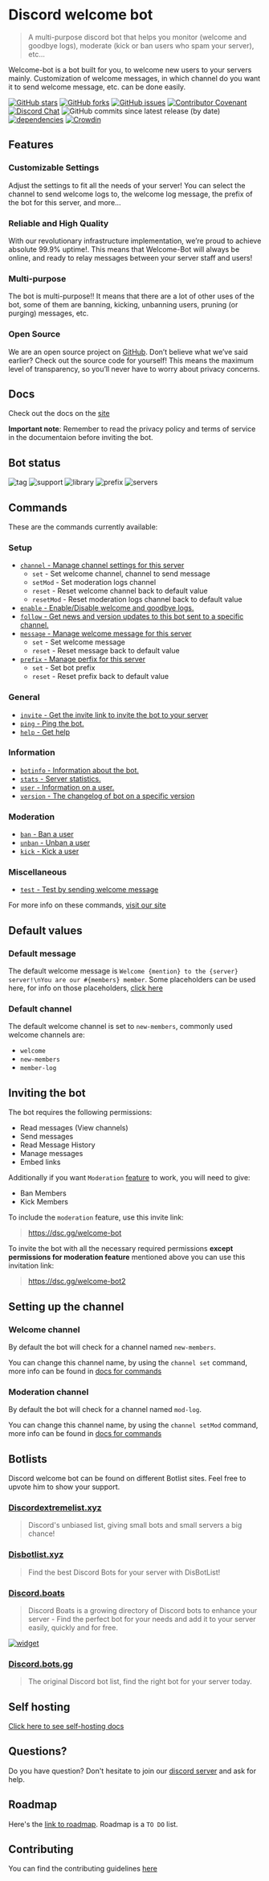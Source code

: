 # Discord welcome bot

> A multi-purpose discord bot that helps you monitor (welcome and goodbye logs), moderate (kick or ban users who spam your server), etc...

Welcome-bot is a bot built for you, to welcome new users to your servers mainly. Customization of welcome messages, in which channel do you want it to send welcome message, etc. can be done easily.

[![GitHub stars](https://img.shields.io/github/stars/Welcome-Bot/welcome-bot)](https://github.com/Welcome-Bot/welcome-bot/stargazers)
[![GitHub forks](https://img.shields.io/github/forks/Welcome-Bot/welcome-bot)](https://github.com/Welcome-Bot/welcome-bot/network)
[![GitHub issues](https://img.shields.io/github/issues/Welcome-Bot/welcome-bot)](https://github.com/Welcome-Bot/welcome-bot/issues)
[![Contributor Covenant](https://img.shields.io/badge/Contributor%20Covenant-2.0-4baaaa.svg)](https://github.com/Welcome-Bot/welcome-bot/blob/main/.github/CODE_OF_CONDUCT.md)
[![Discord Chat](https://img.shields.io/discord/836854115526770708?color=7289da&label=discord)](https://dsc.gg/welcome-bot-guild)
![GitHub commits since latest release (by date)](https://img.shields.io/github/commits-since/Welcome-Bot/welcome-bot/latest)
[![dependencies](https://status.david-dm.org/gh/Welcome-Bot/welcome-bot.svg)](https://david-dm.org/Welcome-Bot/welcome-bot)
[![Crowdin](https://badges.crowdin.net/welcome-bot/localized.svg)](https://crowdin.com/project/welcome-bot)

## Features

### Customizable Settings

Adjust the settings to fit all the needs of your server! You can select the channel to send welcome logs to, the welcome log message, the prefix of the bot for this server, and more…

### Reliable and High Quality

With our revolutionary infrastructure implementation, we’re proud to achieve absolute 99.9% uptime!. This means that Welcome-Bot will always be online, and ready to relay messages between your server staff and users!

### Multi-purpose

The bot is multi-purpose!! It means that there are a lot of other uses of the bot, some of them are banning, kicking, unbanning users, pruning (or purging) messages, etc.

### Open Source

We are an open source project on [GitHub](https://github.com/Welcome-Bot/welcome-bot). Don’t believe what we’ve said earlier? Check out the source code for yourself! This means the maximum level of transparency, so you’ll never have to worry about privacy concerns.

## Docs

Check out the docs on the [site](https://welcome-bot.github.io/docs)

**Important note**: Remember to read the privacy policy and terms of service in the documentaion before inviting the bot.

## Bot status

![tag](https://botlist.space/bot/848459799783669790/badge?property=tag)
![support](https://botlist.space/bot/848459799783669790/badge?property=support)
![library](https://botlist.space/bot/848459799783669790/badge?property=library)
![prefix](https://botlist.space/bot/848459799783669790/badge?property=prefix)
![servers](https://botlist.space/bot/848459799783669790/badge?property=servers)

## Commands
These are the commands currently available:

### Setup

- [`channel` - Manage channel settings for this server](https://welcome-bot.github.io/docs/commands.html#channel)
    - `set` - Set welcome channel, channel to send message
    - `setMod` - Set moderation logs channel
    - `reset` - Reset welcome channel back to default value
    - `resetMod` - Reset moderation logs channel back to default value
- [`enable` - Enable/Disable welcome and goodbye logs.](https://welcome-bot.github.io/docs/commands.html#enable)
- [`follow` - Get news and version updates to this bot sent to a specific channel.](https://welcome-bot.github.io/docs/commands.html#follow)
- [`message` - Manage welcome message for this server](https://welcome-bot.github.io/docs/commands.html#message)
    - `set` - Set welcome message
    - `reset` - Reset message back to default value
- [`prefix` - Manage perfix for this server](https://welcome-bot.github.io/docs/commands.html#prefix)
    - `set` - Set bot prefix
    - `reset` - Reset prefix back to default value

### General

- [`invite` - Get the invite link to invite the bot to your server](https://welcome-bot.github.io/docs/commands.html#invite)
- [`ping` - Ping the bot.](https://welcome-bot.github.io/docs/commands.html#ping)
- [`help` - Get help](https://welcome-bot.github.io/docs/commands.html#help)

### Information

- [`botinfo` - Information about the bot.](https://welcome-bot.github.io/docs/commands.html#botinfo)
- [`stats` - Server statistics.](https://welcome-bot.github.io/docs/commands.html#stats)
- [`user` - Information on a user.](https://welcome-bot.github.io/docs/commands.html#user)
- [`version` - The changelog of bot on a specific version](https://welcome-bot.github.io/docs/commands.html#version)

### Moderation

- [`ban` - Ban a user](https://welcome-bot.github.io/docs/commands.html#ban)
- [`unban` - Unban a user](https://welcome-bot.github.io/docs/commands.html#unban)
- [`kick` - Kick a user](https://welcome-bot.github.io/docs/commands.html#kick)

### Miscellaneous

- [`test` - Test by sending welcome message](https://welcome-bot.github.io/docs/commands.html#test)

For more info on these commands, [visit our site](https://welcome-bot.github.io/docs/commands.html)

## Default values

### Default message

The default welcome message is `Welcome {mention} to the {server} server!\nYou are our #{members} member`. Some placeholders can be used here, for info on those placeholders, [click here](https://welcome-bot.github.io/docs/commands.html#placeholders-in-welcome-message)

### Default channel

The default welcome channel is set to `new-members`, commonly used welcome channels are:
- `welcome`
- `new-members`
- `member-log`

## Inviting the bot

The bot requires the following permissions:

- Read messages (View channels)
- Send messages
- Read Message History
- Manage messages
- Embed links

Additionally if you want `Moderation` [feature](#Features) to work, you will need to give:

- Ban Members
- Kick Members

To include the `moderation` feature, use this invite link:
> https://dsc.gg/welcome-bot

To invite the bot with all the necessary required permissions **except permissions for moderation feature** mentioned above you can use this invitation link:
> https://dsc.gg/welcome-bot2

## Setting up the channel

### Welcome channel

By default the bot will check for a channel named `new-members`.

You can change this channel name, by using the `channel set` command, more info can be found in [docs for commands](https://welcome-bot.github.io/docs/commands.html#channel)

### Moderation channel

By default the bot will check for a channel named `mod-log`.

You can change this channel name, by using the `channel setMod` command, more info can be found in [docs for commands](https://welcome-bot.github.io/docs/commands.html#channel)

## Botlists

Discord welcome bot can be found on different Botlist sites.
Feel free to upvote him to show your support.

### [Discordextremelist.xyz](https://discordextremelist.xyz/en-US/bots/welcome-bot)

> Discord's unbiased list, giving small bots and small servers a big chance!

### [Disbotlist.xyz](https://disbotlist.xyz/bot/848459799783669790)

> Find the best Discord Bots for your server with DisBotList!

### [Discord.boats](https://discord.boats/bot/848459799783669790)

> Discord Boats is a growing directory of Discord bots to enhance your server - Find the perfect bot for your needs and add it to your server easily, quickly and for free.

[![widget](https://discord.boats/api/widget/848459799783669790/)](https://discord.boats/bot/848459799783669790)

### [Discord.bots.gg](https://discord.bots.gg/bots/848459799783669790)

> The original Discord bot list, find the right bot for your server today.

## Self hosting

[Click here to see self-hosting docs](https://welcome-bot.github.io/docs/self-hosting.html)

## Questions?

Do you have question? Don't hesitate to join our [discord server](https://discord.gg/xxU7akJNbC) and ask for help.

## Roadmap

Here's the [link to roadmap](https://github.com/Welcome-Bot/welcome-bot/projects/1). Roadmap is a `TO DO` list.

## Contributing

You can find the contributing guidelines [here](https://github.com/Welcome-Bot/welcome-bot/blob/main/.github/CONTRIBUTING.md)
